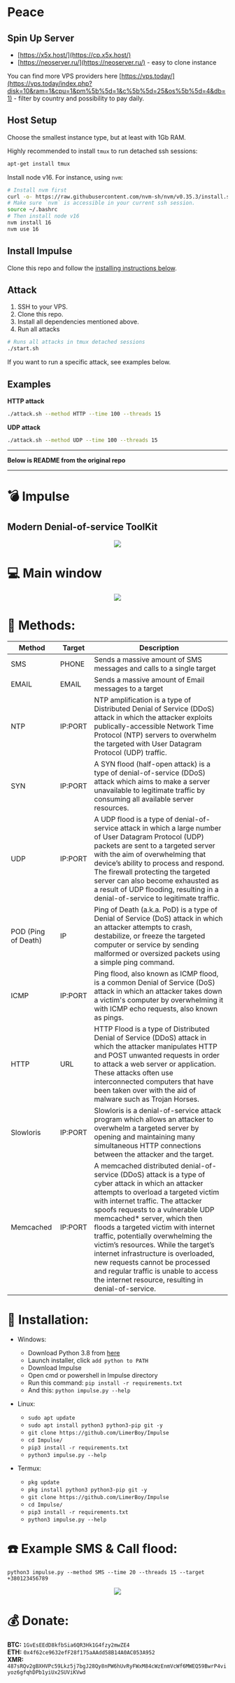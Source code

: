 # Peace

## Spin Up Server

- [https://x5x.host/](https://cp.x5x.host/)
- [https://neoserver.ru/](https://neoserver.ru/) - easy to clone instance

You can find more VPS providers here [https://vps.today/](https://vps.today/index.php?disk=10&ram=1&cpu=1&pm%5b%5d=1&c%5b%5d=25&os%5b%5d=4&db=1) - filter by country and possibility to pay daily.

## Host Setup

Choose the smallest instance type, but at least with 1Gb RAM. 

Highly recommended to install `tmux` to run detached ssh sessions:

```bash
apt-get install tmux
```

Install node v16. For instance, using `nvm`:

```bash
# Install nvm first
curl -o- https://raw.githubusercontent.com/nvm-sh/nvm/v0.35.3/install.sh | bash 
# Make sure `nvm` is accessible in your current ssh session.
source ~/.bashrc
# Then install node v16
nvm install 16
nvm use 16
```

## Install Impulse

Clone this repo and follow the [installing instructions below](https://github.com/peacesender/Impulse#gift-installation).

## Attack

1. SSH to your VPS.
2. Clone this repo.
3. Install all dependencies mentioned above.
4. Run all attacks

```bash
# Runs all attacks in tmux detached sessions
./start.sh
```

If you want to run a specific attack, see examples below.

## Examples

**HTTP attack**

```bash
./attack.sh --method HTTP --time 100 --threads 15
```

**UDP attack**

```bash
./attack.sh --method UDP --time 100 --threads 15
```

---

**Below is README from the original repo**

---

# :bomb: Impulse

## Modern Denial-of-service ToolKit

<p align="center">
  <img src="https://i.ibb.co/rFct6QX/LOGO.png">
</p>

# :computer: Main window

<p align="center">
  <img src="https://i.ibb.co/8c1fb1Q/Impulse-Main.png">
</p>

# :satellite: Methods:

| Method              | Target  | Description                                                                                                                                                                                                                                                                                                                                                                                                                                                                                                                                     |
| ------------------- | ------- | ----------------------------------------------------------------------------------------------------------------------------------------------------------------------------------------------------------------------------------------------------------------------------------------------------------------------------------------------------------------------------------------------------------------------------------------------------------------------------------------------------------------------------------------------- |
| SMS                 | PHONE   | Sends a massive amount of SMS messages and calls to a single target                                                                                                                                                                                                                                                                                                                                                                                                                                                                             |
| EMAIL               | EMAIL   | Sends a massive amount of Email messages to a target                                                                                                                                                                                                                                                                                                                                                                                                                                                                                            |
| NTP                 | IP:PORT | NTP amplification is a type of Distributed Denial of Service (DDoS) attack in which the attacker exploits publically-accessible Network Time Protocol (NTP) servers to overwhelm the targeted with User Datagram Protocol (UDP) traffic.                                                                                                                                                                                                                                                                                                        |
| SYN                 | IP:PORT | A SYN flood (half-open attack) is a type of denial-of-service (DDoS) attack which aims to make a server unavailable to legitimate traffic by consuming all available server resources.                                                                                                                                                                                                                                                                                                                                                          |
| UDP                 | IP:PORT | A UDP flood is a type of denial-of-service attack in which a large number of User Datagram Protocol (UDP) packets are sent to a targeted server with the aim of overwhelming that device’s ability to process and respond. The firewall protecting the targeted server can also become exhausted as a result of UDP flooding, resulting in a denial-of-service to legitimate traffic.                                                                                                                                                           |
| POD (Ping of Death) | IP      | Ping of Death (a.k.a. PoD) is a type of Denial of Service (DoS) attack in which an attacker attempts to crash, destabilize, or freeze the targeted computer or service by sending malformed or oversized packets using a simple ping command.                                                                                                                                                                                                                                                                                                   |
| ICMP                | IP:PORT | Ping flood, also known as ICMP flood, is a common Denial of Service (DoS) attack in which an attacker takes down a victim's computer by overwhelming it with ICMP echo requests, also known as pings.                                                                                                                                                                                                                                                                                                                                           |
| HTTP                | URL     | HTTP Flood is a type of Distributed Denial of Service (DDoS) attack in which the attacker manipulates HTTP and POST unwanted requests in order to attack a web server or application. These attacks often use interconnected computers that have been taken over with the aid of malware such as Trojan Horses.                                                                                                                                                                                                                                 |
| Slowloris           | IP:PORT | Slowloris is a denial-of-service attack program which allows an attacker to overwhelm a targeted server by opening and maintaining many simultaneous HTTP connections between the attacker and the target.                                                                                                                                                                                                                                                                                                                                      |
| Memcached           | IP:PORT | A memcached distributed denial-of-service (DDoS) attack is a type of cyber attack in which an attacker attempts to overload a targeted victim with internet traffic. The attacker spoofs requests to a vulnerable UDP memcached\* server, which then floods a targeted victim with internet traffic, potentially overwhelming the victim’s resources. While the target’s internet infrastructure is overloaded, new requests cannot be processed and regular traffic is unable to access the internet resource, resulting in denial-of-service. |

# :gift: Installation:

- Windows:

  - Download Python 3.8 from [here](https://www.python.org/downloads/release/python-38)
  - Launch installer, click `add python to PATH`
  - Download Impulse
  - Open cmd or powershell in Impulse directory
  - Run this command: `pip install -r requirements.txt`
  - And this: `python impulse.py --help`

- Linux:

  - `sudo apt update`
  - `sudo apt install python3 python3-pip git -y`
  - `git clone https://github.com/LimerBoy/Impulse`
  - `cd Impulse/`
  - `pip3 install -r requirements.txt`
  - `python3 impulse.py --help`

- Termux:
  - `pkg update`
  - `pkg install python3 python3-pip git -y`
  - `git clone https://github.com/LimerBoy/Impulse`
  - `cd Impulse/`
  - `pip3 install -r requirements.txt`
  - `python3 impulse.py --help`

# :phone: Example SMS & Call flood:

`python3 impulse.py --method SMS --time 20 --threads 15 --target +380123456789`

<p align="center">
  <img src="https://i.ibb.co/KmPnV9f/Impulse-SMS.png">
</p>

# :moneybag: Donate:

**BTC:** `1GvEsEEdD8kfbSia6QR3Hk1G4fzy2mwZE4`  
**ETH:** `0x4f62ce9632efF28f175aAAdd58B14A0AC053A952`  
**XMR:** `487sRQv2gBXHVPc59Lkz5j7bgJ28Qy8nPW6hUvRyFWxM84cWzEnmVcWf6MWEQ59BwrP4viyoz6gfqhDPb1yiUx2SUViKVwd`
